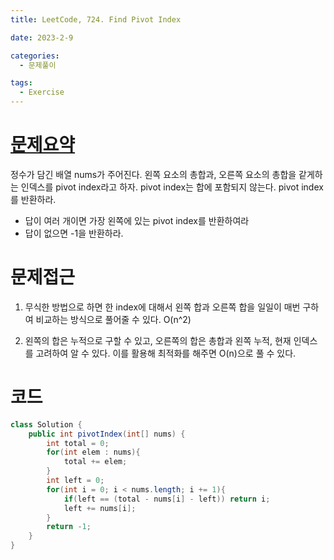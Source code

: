 ```yaml
---
title: LeetCode, 724. Find Pivot Index

date: 2023-2-9

categories:
  - 문제풀이

tags:
  - Exercise
---
```


# [문제요약](https://leetcode.com/problems/find-pivot-index/description/)

정수가 담긴 배열 nums가 주어진다. 왼쪽 요소의 총합과, 오른쪽 요소의 총합을 같게하는 인덱스를 pivot index라고 하자. pivot index는 합에 포함되지 않는다. pivot index를 반환하라.

- 답이 여러 개이면 가장 왼쪽에 있는 pivot index를 반환하여라
- 답이 없으면 -1을 반환하라.

# 문제접근

1. 무식한 방법으로 하면 한 index에 대해서 왼쪽 합과 오른쪽 합을 일일이 매번 구하여 비교하는 방식으로 풀어줄 수 있다. O(n^2)

2. 왼쪽의 합은 누적으로 구할 수 있고, 오른쪽의 합은 총합과 왼쪽 누적, 현재 인덱스를 고려하여 알 수 있다. 이를 활용해 최적화를 해주면 O(n)으로 풀 수 있다.

# 코드

```java
class Solution {
    public int pivotIndex(int[] nums) {
        int total = 0;
        for(int elem : nums){
            total += elem;
        }
        int left = 0;
        for(int i = 0; i < nums.length; i += 1){
            if(left == (total - nums[i] - left)) return i;
            left += nums[i];
        }
        return -1;
    }
}
```
